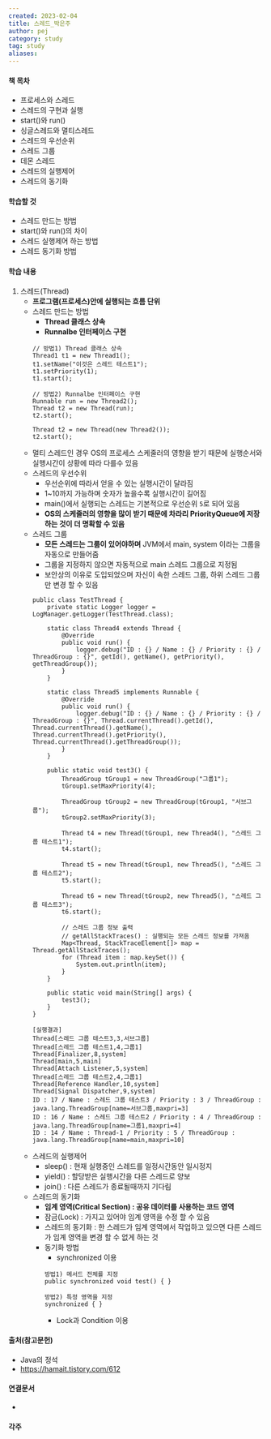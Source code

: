 ```yaml
---
created: 2023-02-04
title: 스레드_박은주
author: pej
category: study
tag: study
aliases: 
---
```


#### 책 목차
- 프로세스와 스레드
- 스레드의 구현과 실행
- start()와 run()
- 싱글스레드와 멀티스레드
- 스레드의 우선순위
- 스레드 그룹
- 데몬 스레드
- 스레드의 실행제어
- 스레드의 동기화
#### 학습할 것
- 스레드 만드는 방법
- start()와 run()의 차이
- 스레드 실행제어 하는 방법
- 스레드 동기화 방법

#### 학습 내용
1. 스레드(Thread)
	+ **프로그램(프로세스)안에 실행되는 흐름 단위**
	+ 스레드 만드는 방법
		+ **Thread 클래스 상속**
		+ **Runnalbe 인터페이스 구현**
		```
		// 방법1) Thread 클래스 상속
		Thread1 t1 = new Thread1();
		t1.setName("이것은 스레드 테스트1");
		t1.setPriority(1);
		t1.start();
		
		// 방법2) Runnalbe 인터페이스 구현
		Runnable run = new Thread2();
		Thread t2 = new Thread(run);
		t2.start();
		
		Thread t2 = new Thread(new Thread2());
		t2.start();
		```
	+ 멀티 스레드인 경우 OS의 프로세스 스케줄러의 영향을 받기 때문에 실행순서와 실행시간이 상황에 따라 다를수 있음
	+ 스레드의 우선수위
		+ 우선순위에 따라서 얻을 수 있는 실행시간이 달라짐
		+ 1~10까지 가능하며 숫자가 높을수록 실행시간이 길어짐
		+ main()에서 실행되는 스레드는 기본적으로 우선순위 `5`로 되어 있음
		+ **OS의 스케줄러의 영향을 많이 받기 때문에 차라리 PriorityQueue에 저장하는 것이 더 명확할 수 있음**
	+ 스레드 그룹
		+ **모든 스레드는 그룹이 있어야하며** JVM에서 main, system 이라는 그룹을 자동으로 만들어줌
		+ 그룹을 지정하지 않으면 자동적으로 main 스레드 그룹으로 지정됨
		+ 보안상의 이유로 도입되었으며 자신이 속한 스레드 그룹, 하위 스레드 그룹만 변경 할 수 있음
		```
		public class TestThread {
		    private static Logger logger = LogManager.getLogger(TestThread.class);
		    
		    static class Thread4 extends Thread {
		        @Override
		        public void run() {
		            logger.debug("ID : {} / Name : {} / Priority : {} / ThreadGroup : {}", getId(), getName(), getPriority(), getThreadGroup());
		        }
		    }
		    
		    static class Thread5 implements Runnable {
		        @Override
		        public void run() {
		            logger.debug("ID : {} / Name : {} / Priority : {} / ThreadGroup : {}", Thread.currentThread().getId(), Thread.currentThread().getName(), Thread.currentThread().getPriority(), Thread.currentThread().getThreadGroup());
		        }
		    }
		        
		    public static void test3() {
		        ThreadGroup tGroup1 = new ThreadGroup("그룹1");
		        tGroup1.setMaxPriority(4);
		        
		        ThreadGroup tGroup2 = new ThreadGroup(tGroup1, "서브그룹");
		        tGroup2.setMaxPriority(3);
		        
		        Thread t4 = new Thread(tGroup1, new Thread4(), "스레드 그룹 테스트1");
		        t4.start();
		        
		        Thread t5 = new Thread(tGroup1, new Thread5(), "스레드 그룹 테스트2");
		        t5.start();
		        
		        Thread t6 = new Thread(tGroup2, new Thread5(), "스레드 그룹 테스트3");
		        t6.start();
		        
		        // 스레드 그룹 정보 출력
		        // getAllStackTraces() : 실행되는 모든 스레드 정보를 가져옴
		        Map<Thread, StackTraceElement[]> map = Thread.getAllStackTraces();
		        for (Thread item : map.keySet()) {
		            System.out.println(item); 
		        }
		    }
		    
		    public static void main(String[] args) {
		        test3();
		    }
		}
		
		[실행결과]
		Thread[스레드 그룹 테스트3,3,서브그룹]
		Thread[스레드 그룹 테스트1,4,그룹1]
		Thread[Finalizer,8,system]
		Thread[main,5,main]
		Thread[Attach Listener,5,system]
		Thread[스레드 그룹 테스트2,4,그룹1]
		Thread[Reference Handler,10,system]
		Thread[Signal Dispatcher,9,system]
		ID : 17 / Name : 스레드 그룹 테스트3 / Priority : 3 / ThreadGroup : java.lang.ThreadGroup[name=서브그룹,maxpri=3]
		ID : 16 / Name : 스레드 그룹 테스트2 / Priority : 4 / ThreadGroup : java.lang.ThreadGroup[name=그룹1,maxpri=4]
		ID : 14 / Name : Thread-1 / Priority : 5 / ThreadGroup : java.lang.ThreadGroup[name=main,maxpri=10]
		```
    + 스레드의 실행제어
	    + sleep() : 현재 실행중인 스레드를 일정시간동안 일시정지
	    + yield() : 할당받은 실행시간을 다른 스레드로 양보
	    + join() : 다른 스레드가 종료될때까지 기다림
    + 스레드의 동기화
	    + **임계 영역(Critical Section) : 공유 데이터를 사용하는 코드 영역**
	    + 잠금(Lock) : 가지고 있어야 임계 영역을 수정 할 수 있음
	    + 스레드의 동기화 : 한 스레드가 임계 영역에서 작업하고 있으면 다른 스레드가 임계 영역을 변경 할 수 없게 하는 것
		+ 동기화 방법
			+ synchronized 이용
			 ```
			방법1) 메서드 전체를 지정
			public synchronized void test() { }
			
			방법2) 특정 영역을 지정
			synchronized { }
			```
			+ Lock과 Condition 이용

#### 출처(참고문헌)
 - Java의 정석
 - https://hamait.tistory.com/612
#### 연결문서
-

#### 각주
